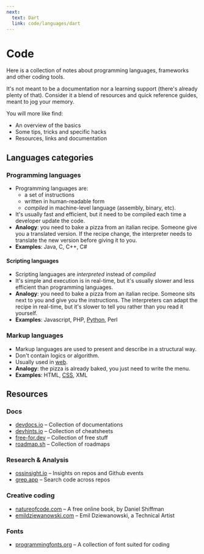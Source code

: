 ```yaml
---
next:
  text: Dart
  link: code/languages/dart
---
```


# Code

Here is a collection of notes about programming languages, frameworks and other coding tools.

It's not meant to be a documentation nor a learning support (there's already plenty of that). Consider it a blend of resources and quick reference guides, meant to jog your memory.

You will more like find:
- An overview of the basics
- Some tips, tricks and specific hacks
- Resources, links and documentation

## Languages categories

### Programming languages

- Programming languages are:
	- a set of instructions
	- written in human-readable form
	- *compiled* in machine-level language (assembly, binary, etc).
- It's usually fast and efficient, but it need to be compiled each time a developer update the code.
- **Analogy**: you need to bake a pizza from an italian recipe. Someone give you a translated version. If the recipe change, the interpreter needs to translate the new version before giving it to you.
- **Examples**: Java, C, C++, C#

#### Scripting languages

- Scripting languages are *interpreted* instead of *compiled*
- It's simple and execution is in real-time, but it's usually slower and less efficient than programming languages.
- **Analogy**: you need to bake a pizza from an italian recipe. Someone sits next to you and give you the instructions. The interpreters can adapt the recipe in real-time, but it's slower to tell you rather than you read it yourself.
- **Examples**: Javascript, PHP, [Python](languages/python.md), Perl

### Markup languages

- Markup languages are used to present and describe in a structural way.
- Don't contain logics or algorithm.
- Usually used in [web](../engineering/infrastructure/web/web.md).
- **Analogy**: the pizza is already baked, you just need to write the menu.
- **Examples**: HTML, [CSS](languages/css.md), XML

## Resources

### Docs

- [devdocs.io](https://devdocs.io) – Collection of documentations
- [devhints.io](https://devhints.io/) – Collection of cheatsheets
- [free-for.dev](https://free-for.dev) – Collection of free stuff
- [roadmap.sh](https://roadmap.sh/) – Collection of roadmaps

### Research & Analysis

- [ossinsight.io](https://ossinsight.io) – Insights on repos and Github events
- [grep.app](https://grep.app) – Search code across repos

### Creative coding

- [natureofcode.com](https://natureofcode.com/) – A free online book, by Daniel Shiffman
- [emildziewanowski.com](https://emildziewanowski.com/) – Emil Dziewanowski, a Technical Artist

### Fonts

- [programmingfonts.org](https://www.programmingfonts.org) – A collection of font suited for coding

